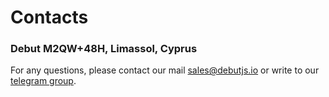 # Contacts
### Debut M2QW+48H, Limassol, Cyprus

For any questions, please contact our mail [sales@debutjs.io](mailto:sales@debutjs.io) or write to our [telegram group](https://t.me/+Acu2sbLIy_c0OWIy).
